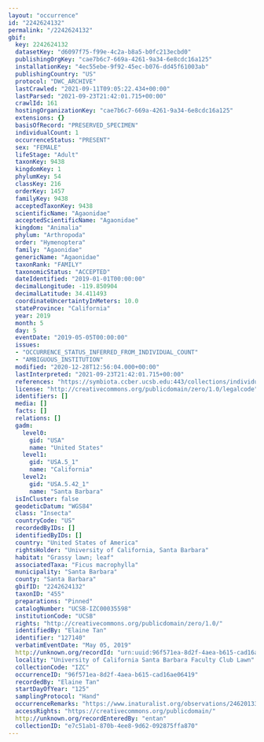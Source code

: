 ```yaml
---
layout: "occurrence"
id: "2242624132"
permalink: "/2242624132"
gbif:
  key: 2242624132
  datasetKey: "d6097f75-f99e-4c2a-b8a5-b0fc213ecbd0"
  publishingOrgKey: "cae7b6c7-669a-4261-9a34-6e8cdc16a125"
  installationKey: "4ec55ebe-9f92-45ec-b076-dd45f61003ab"
  publishingCountry: "US"
  protocol: "DWC_ARCHIVE"
  lastCrawled: "2021-09-11T09:05:22.434+00:00"
  lastParsed: "2021-09-23T21:42:01.715+00:00"
  crawlId: 161
  hostingOrganizationKey: "cae7b6c7-669a-4261-9a34-6e8cdc16a125"
  extensions: {}
  basisOfRecord: "PRESERVED_SPECIMEN"
  individualCount: 1
  occurrenceStatus: "PRESENT"
  sex: "FEMALE"
  lifeStage: "Adult"
  taxonKey: 9438
  kingdomKey: 1
  phylumKey: 54
  classKey: 216
  orderKey: 1457
  familyKey: 9438
  acceptedTaxonKey: 9438
  scientificName: "Agaonidae"
  acceptedScientificName: "Agaonidae"
  kingdom: "Animalia"
  phylum: "Arthropoda"
  order: "Hymenoptera"
  family: "Agaonidae"
  genericName: "Agaonidae"
  taxonRank: "FAMILY"
  taxonomicStatus: "ACCEPTED"
  dateIdentified: "2019-01-01T00:00:00"
  decimalLongitude: -119.850904
  decimalLatitude: 34.411493
  coordinateUncertaintyInMeters: 10.0
  stateProvince: "California"
  year: 2019
  month: 5
  day: 5
  eventDate: "2019-05-05T00:00:00"
  issues:
  - "OCCURRENCE_STATUS_INFERRED_FROM_INDIVIDUAL_COUNT"
  - "AMBIGUOUS_INSTITUTION"
  modified: "2020-12-28T12:56:04.000+00:00"
  lastInterpreted: "2021-09-23T21:42:01.715+00:00"
  references: "https://symbiota.ccber.ucsb.edu:443/collections/individual/index.php?occid=127140"
  license: "http://creativecommons.org/publicdomain/zero/1.0/legalcode"
  identifiers: []
  media: []
  facts: []
  relations: []
  gadm:
    level0:
      gid: "USA"
      name: "United States"
    level1:
      gid: "USA.5_1"
      name: "California"
    level2:
      gid: "USA.5.42_1"
      name: "Santa Barbara"
  isInCluster: false
  geodeticDatum: "WGS84"
  class: "Insecta"
  countryCode: "US"
  recordedByIDs: []
  identifiedByIDs: []
  country: "United States of America"
  rightsHolder: "University of California, Santa Barbara"
  habitat: "Grassy lawn; leaf"
  associatedTaxa: "Ficus macrophylla"
  municipality: "Santa Barbara"
  county: "Santa Barbara"
  gbifID: "2242624132"
  taxonID: "455"
  preparations: "Pinned"
  catalogNumber: "UCSB-IZC00035598"
  institutionCode: "UCSB"
  rights: "http://creativecommons.org/publicdomain/zero/1.0/"
  identifiedBy: "Elaine Tan"
  identifier: "127140"
  verbatimEventDate: "May 05, 2019"
  http://unknown.org/recordId: "urn:uuid:96f571ea-8d2f-4aea-b615-cad16ae06419"
  locality: "University of California Santa Barbara Faculty Club Lawn"
  collectionCode: "IZC"
  occurrenceID: "96f571ea-8d2f-4aea-b615-cad16ae06419"
  recordedBy: "Elaine Tan"
  startDayOfYear: "125"
  samplingProtocol: "Hand"
  occurrenceRemarks: "https://www.inaturalist.org/observations/24620133"
  accessRights: "https://creativecommons.org/publicdomain/"
  http://unknown.org/recordEnteredBy: "entan"
  collectionID: "e7c51ab1-870b-4ee8-9d62-092875ffa870"
---
```


